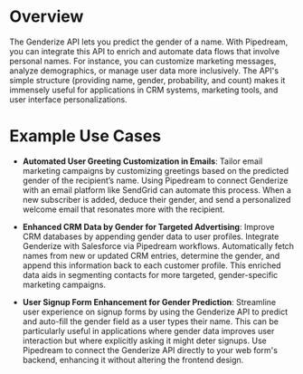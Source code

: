 # Overview

The Genderize API lets you predict the gender of a name. With Pipedream, you can integrate this API to enrich and automate data flows that involve personal names. For instance, you can customize marketing messages, analyze demographics, or manage user data more inclusively. The API's simple structure (providing name, gender, probability, and count) makes it immensely useful for applications in CRM systems, marketing tools, and user interface personalizations.

# Example Use Cases

- **Automated User Greeting Customization in Emails**: Tailor email marketing campaigns by customizing greetings based on the predicted gender of the recipient’s name. Using Pipedream to connect Genderize with an email platform like SendGrid can automate this process. When a new subscriber is added, deduce their gender, and send a personalized welcome email that resonates more with the recipient.

- **Enhanced CRM Data by Gender for Targeted Advertising**: Improve CRM databases by appending gender data to user profiles. Integrate Genderize with Salesforce via Pipedream workflows. Automatically fetch names from new or updated CRM entries, determine the gender, and append this information back to each customer profile. This enriched data aids in segmenting contacts for more targeted, gender-specific marketing campaigns.

- **User Signup Form Enhancement for Gender Prediction**: Streamline user experience on signup forms by using the Genderize API to predict and auto-fill the gender field as a user types their name. This can be particularly useful in applications where gender data improves user interaction but where explicitly asking it might deter signups. Use Pipedream to connect the Genderize API directly to your web form's backend, enhancing it without altering the frontend design.
